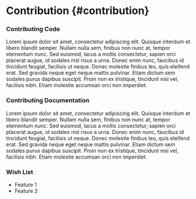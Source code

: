 # Contribution {#contribution}



### Contributing Code

Lorem ipsum dolor sit amet, consectetur adipiscing elit. Quisque interdum et libero blandit semper. Nullam nulla sem, finibus non nunc at, tempor elementum nunc. Sed euismod, lacus a mollis consectetur, sapien orci placerat augue, id sodales nisl risus a urna. Donec enim nunc, faucibus id tincidunt feugiat, facilisis ut neque. Donec molestie finibus leo, quis eleifend erat. Sed gravida neque eget neque mattis pulvinar. Etiam dictum sem sodales purus dapibus suscipit. Proin non ex tristique, tincidunt nisi vel, facilisis nibh. Etiam molestie accumsan orci non imperdiet.


### Contributing Documentation

Lorem ipsum dolor sit amet, consectetur adipiscing elit. Quisque interdum et libero blandit semper. Nullam nulla sem, finibus non nunc at, tempor elementum nunc. Sed euismod, lacus a mollis consectetur, sapien orci placerat augue, id sodales nisl risus a urna. Donec enim nunc, faucibus id tincidunt feugiat, facilisis ut neque. Donec molestie finibus leo, quis eleifend erat. Sed gravida neque eget neque mattis pulvinar. Etiam dictum sem sodales purus dapibus suscipit. Proin non ex tristique, tincidunt nisi vel, facilisis nibh. Etiam molestie accumsan orci non imperdiet.


### Wish List

* Feature 1
* Feature 2